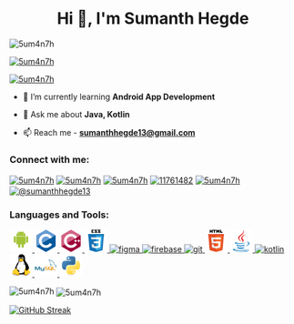 

<h1 align="center">Hi 👋, I'm Sumanth Hegde</h1>
<p align="left"> <img src="https://komarev.com/ghpvc/?username=5um4n7h&label=Profile%20views&color=0e75b6&style=flat" alt="5um4n7h" /> </p>

<p align="left"> <a href="https://github.com/ryo-ma/github-profile-trophy"><img src="https://github-profile-trophy.vercel.app/?username=5um4n7h" alt="5um4n7h" /></a> </p>

<p align="left"> <a href="https://twitter.com/5um4n7h" target="blank"><img src="https://img.shields.io/twitter/follow/5um4n7h?logo=twitter&style=for-the-badge" alt="5um4n7h" /></a> </p>

- 🌱 I’m currently learning **Android App Development**

- 💬 Ask me about **Java, Kotlin**

- 📫 Reach me - **sumanthhegde13@gmail.com**

<h3 align="left">Connect with me:</h3>
<p align="left">
<a href="https://dev.to/5um4n7h" target="blank"><img align="center" src="https://cdn.jsdelivr.net/npm/simple-icons@3.0.1/icons/dev-dot-to.svg" alt="5um4n7h" height="30" width="40" /></a>
<a href="https://twitter.com/5um4n7h" target="blank"><img align="center" src="https://raw.githubusercontent.com/rahuldkjain/github-profile-readme-generator/master/src/images/icons/Social/twitter.svg" alt="5um4n7h" height="30" width="40" /></a>
<a href="https://linkedin.com/in/5um4n7h" target="blank"><img align="center" src="https://raw.githubusercontent.com/rahuldkjain/github-profile-readme-generator/master/src/images/icons/Social/linked-in-alt.svg" alt="5um4n7h" height="30" width="40" /></a>
<a href="https://stackoverflow.com/users/11761482" target="blank"><img align="center" src="https://raw.githubusercontent.com/rahuldkjain/github-profile-readme-generator/master/src/images/icons/Social/stack-overflow.svg" alt="11761482" height="30" width="40" /></a>
<a href="https://fb.com/5um4n7h" target="blank"><img align="center" src="https://raw.githubusercontent.com/rahuldkjain/github-profile-readme-generator/master/src/images/icons/Social/facebook.svg" alt="5um4n7h" height="30" width="40" /></a>
<a href="https://medium.com/@sumanthhegde13" target="blank"><img align="center" src="https://raw.githubusercontent.com/rahuldkjain/github-profile-readme-generator/master/src/images/icons/Social/medium.svg" alt="@sumanthhegde13" height="30" width="40" /></a>
</p>

<h3 align="left">Languages and Tools:</h3>
<p align="left"> <a href="https://developer.android.com" target="_blank"> <img src="https://raw.githubusercontent.com/devicons/devicon/master/icons/android/android-original-wordmark.svg" alt="android" width="40" height="40"/> </a> <a href="https://www.cprogramming.com/" target="_blank"> <img src="https://raw.githubusercontent.com/devicons/devicon/master/icons/c/c-original.svg" alt="c" width="40" height="40"/> </a> <a href="https://www.w3schools.com/cpp/" target="_blank"> <img src="https://raw.githubusercontent.com/devicons/devicon/master/icons/cplusplus/cplusplus-original.svg" alt="cplusplus" width="40" height="40"/> </a> <a href="https://www.w3schools.com/css/" target="_blank"> <img src="https://raw.githubusercontent.com/devicons/devicon/master/icons/css3/css3-original-wordmark.svg" alt="css3" width="40" height="40"/> </a> <a href="https://www.figma.com/" target="_blank"> <img src="https://www.vectorlogo.zone/logos/figma/figma-icon.svg" alt="figma" width="40" height="40"/> </a> <a href="https://firebase.google.com/" target="_blank"> <img src="https://www.vectorlogo.zone/logos/firebase/firebase-icon.svg" alt="firebase" width="40" height="40"/> </a> <a href="https://git-scm.com/" target="_blank"> <img src="https://www.vectorlogo.zone/logos/git-scm/git-scm-icon.svg" alt="git" width="40" height="40"/> </a> <a href="https://www.w3.org/html/" target="_blank"> <img src="https://raw.githubusercontent.com/devicons/devicon/master/icons/html5/html5-original-wordmark.svg" alt="html5" width="40" height="40"/> </a> <a href="https://www.java.com" target="_blank"> <img src="https://raw.githubusercontent.com/devicons/devicon/master/icons/java/java-original.svg" alt="java" width="40" height="40"/> </a> <a href="https://kotlinlang.org" target="_blank"> <img src="https://www.vectorlogo.zone/logos/kotlinlang/kotlinlang-icon.svg" alt="kotlin" width="40" height="40"/> </a> <a href="https://www.linux.org/" target="_blank"> <img src="https://raw.githubusercontent.com/devicons/devicon/master/icons/linux/linux-original.svg" alt="linux" width="40" height="40"/> </a> <a href="https://www.mysql.com/" target="_blank"> <img src="https://raw.githubusercontent.com/devicons/devicon/master/icons/mysql/mysql-original-wordmark.svg" alt="mysql" width="40" height="40"/> </a> <a href="https://www.python.org" target="_blank"> <img src="https://raw.githubusercontent.com/devicons/devicon/master/icons/python/python-original.svg" alt="python" width="40" height="40"/> </a> </p>

<p><img align="left" src="https://github-readme-stats.vercel.app/api/top-langs?username=5um4n7h&show_icons=true&locale=en&layout=compact" alt="5um4n7h" /></p>

<p>&nbsp;<img align="center" src="https://github-readme-stats.vercel.app/api?username=5um4n7h&show_icons=true&locale=en" alt="5um4n7h" /></p>

[![GitHub Streak](https://github-readme-streak-stats.herokuapp.com?user=5um4n7h&hide_border=true)](https://git.io/streak-stats)

